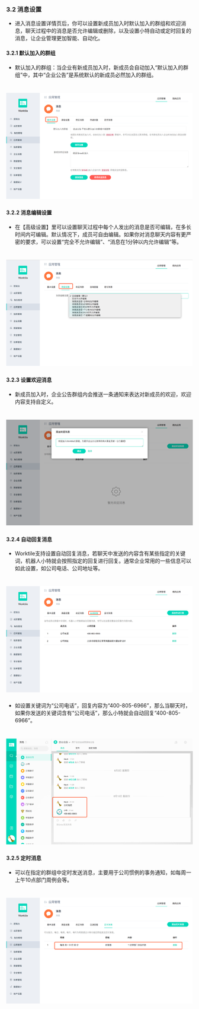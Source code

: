 ### 3.2 消息设置
* 进入消息设置详情页后，你可以设置新成员加入时默认加入的群组和欢迎消息，聊天过程中的消息是否允许编辑或删除，以及设置小特自动或定时回复的消息，让企业管理更加智能、自动化。

#### 3.2.1 默认加入的群组
* 默认加入的群组：当企业有新成员加入时，新成员会自动加入“默认加入的群组”中，其中“企业公告”是系统默认的新成员必然加入的群组。

# ![](/assets/3.2.1默认加入的群组.png) 

#### 3.2.2 消息编辑设置
* 在【高级设置】里可以设置聊天过程中每个人发出的消息是否可编辑，在多长时间内可编辑。默认情况下，成员可自由编辑。如果你对消息聊天内容有更严密的要求，可以设置“完全不允许编辑”、“消息在1分钟以内允许编辑”等。

# ![](/assets/3.2.2消息编辑设置.png)

#### 3.2.3 设置欢迎消息
* 新成员加入时，企业公告群组内会推送一条通知来表达对新成员的欢迎，欢迎内容支持自定义。

# ![](/assets/3.2.3设置欢迎消息.png)

#### 3.2.4 自动回复消息
* Worktile支持设置自动回复消息，若聊天中发送的内容含有某些指定的关键词，机器人小特就会按照指定的回复进行回复。通常企业常用的一些信息可以如此设置，如公司电话、公司地址等。

# ![](/assets/3.2.4消息自动回复.png)

* 如设置关键词为“公司电话”，回复内容为“400-805-6966”，那么当聊天时，如果你发送的关键词含有“公司电话”，那么小特就会自动回复“400-805-6966”。

# ![](/assets/3.2.4公司电话.png)

#### 3.2.5 定时消息
* 可以在指定的群组中定时发送消息，主要用于公司惯例的事务通知，如每周一上午10点部门周例会等。

# ![](/assets/3.2.5定时消息.png)

#### 